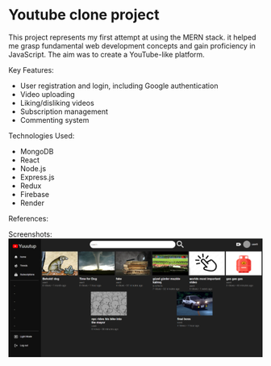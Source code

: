 # Youtube clone project

This project represents my first attempt at using the MERN stack. it helped me grasp fundamental web development concepts and gain proficiency in JavaScript. The aim was to create a YouTube-like platform.

Key Features:
- User registration and login, including Google authentication
- Video uploading
- Liking/disliking videos
- Subscription management
- Commenting system

Technologies Used:
- MongoDB
- React
- Node.js
- Express.js
- Redux
- Firebase
- Render

References:


Screenshots:
![my screenshot](./Youtube_mern_clone/Src/frontend/src/img/Screenshot.png)

